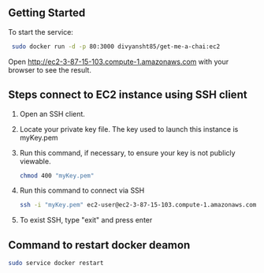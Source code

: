 ## Getting Started

To start the service:

```bash
 sudo docker run -d -p 80:3000 divyansht85/get-me-a-chai:ec2
```

Open http://ec2-3-87-15-103.compute-1.amazonaws.com with your browser to see the result.

## Steps connect to EC2 instance using SSH client

1. Open an SSH client.

2. Locate your private key file. The key used to launch this instance is myKey.pem

3. Run this command, if necessary, to ensure your key is not publicly viewable.

   ```bash
   chmod 400 "myKey.pem"
   ```

4. Run this command to connect via SSH

   ```bash
   ssh -i "myKey.pem" ec2-user@ec2-3-87-15-103.compute-1.amazonaws.com
   ```

5. To exist SSH, type "exit" and press enter

## Command to restart docker deamon

```bash
sudo service docker restart
```
